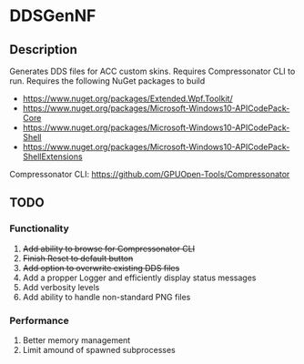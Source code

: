 # DDSGenNF
## Description
Generates DDS files for ACC custom skins. Requires Compressonator CLI to run. Requires the following NuGet packages to build
- https://www.nuget.org/packages/Extended.Wpf.Toolkit/
- https://www.nuget.org/packages/Microsoft-Windows10-APICodePack-Core
- https://www.nuget.org/packages/Microsoft-Windows10-APICodePack-Shell
- https://www.nuget.org/packages/Microsoft-Windows10-APICodePack-ShellExtensions

Compressonator CLI:
https://github.com/GPUOpen-Tools/Compressonator
## TODO
### Functionality
1. ~~Add ability to browse for Compressonator CLI~~
2. ~~Finish Reset to default button~~
3. ~~Add option to overwrite existing DDS files~~
4. Add a propper Logger and efficiently display status messages
5. Add verbosity levels
6. Add ability to handle non-standard PNG files
### Performance
1. Better memory management
2. Limit amound of spawned subprocesses